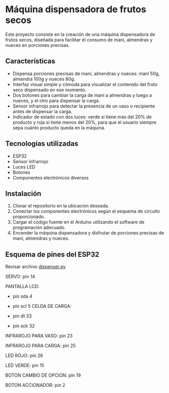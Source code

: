 # Máquina dispensadora de frutos secos

Este proyecto consiste en la creación de una máquina dispensadora de frutos secos, diseñada para facilitar el consumo de maní, almendras y nueces en porciones precisas.

## Características

- Dispensa porciones precisas de maní, almendras y nueces: maní 50g, almendra 100g y nueces 80g.
- Interfaz visual simple y cómoda para visualizar el contenido del fruto seco dispensado en ese momento.
- Dos botones para cambiar la carga de maní a almendras y luego a nueces, y el otro para dispensar la carga.
- Sensor infrarrojo para detectar la presencia de un vaso o recipiente antes de dispensar la carga.
- Indicador de estado con dos luces: verde si tiene más del 20% de producto y roja si tiene menos del 20%, para que el usuario siempre sepa cuánto producto queda en la máquina.

## Tecnologías utilizadas

- ESP32
- Sensor infrarrojo
- Luces LED
- Botones 
- Componentes electrónicos diversos

## Instalación

1. Clonar el repositorio en la ubicación deseada.
2. Conectar los componentes electrónicos según el esquema de circuito proporcionado.
3. Cargar el código fuente en el Arduino utilizando el software de programación adecuado.
4. Encender la máquina dispensadora y disfrutar de porciones precisas de maní, almendras y nueces.

## Esquema de pines del ESP32

Revisar archivo [dispenser.py](https://github.com/jorgeplazadelosreyes/P1_embebidos/blob/main/util/dispenser.py)

SERVO: pin 14

PANTALLA LCD:

- pin sda 4
- pin scl 5
CELDA DE CARGA:

- pin dt 33
- pin sck 32

INFRAROJO PARA VASO: pin 23

INFRAROJO PARA CARGA: pin 25

LED ROJO: pin 26

LED VERDE: pin 15

BOTON CAMBIO DE OPCION: pin 19

BOTON ACCIONADOR: pin 2

